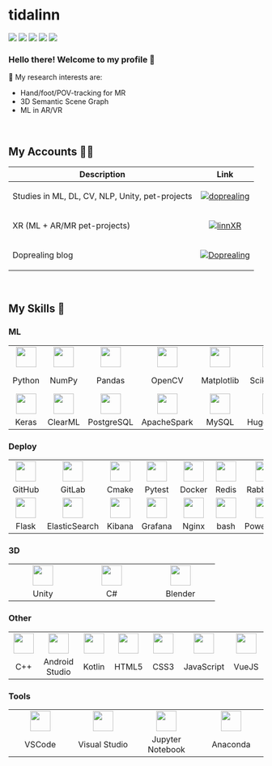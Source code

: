 # tidalinn

<p>
<img src="https://img.shields.io/badge/Interest-XR + ML-blue"/>
<img src="https://img.shields.io/badge/Hobby-Working | Coding | Reading-blue" />
<img src="https://img.shields.io/badge/Programming-Python-blue" />
<img src="https://img.shields.io/badge/Lives-Russia-blue" />
<img src="https://img.shields.io/badge/Languages-English | Deutsch | 汉语 | 한국어 | Lingua Latina-blue" />
</p>

### Hello there! Welcome to my profile 👋

🔭 My research interests are:
- Hand/foot/POV-tracking for MR
- 3D Semantic Scene Graph
- ML in AR/VR

<br>

## My Accounts 👩‍💻
Description | Link
-|-
Studies in ML, DL, CV, NLP, Unity, pet-projects | <p align="center"> <a href="https://github.com/doprealing"> <img src="https://img.shields.io/badge/doprealing-D71868?style=for-the-badge&logo=github&logoColor=white" alt="doprealing"/> </a> </p>
XR (ML + AR/MR pet-projects) | <p align="center"> <a href="https://github.com/linnxr"> <img src="https://img.shields.io/badge/linnXR-232323?style=for-the-badge&logo=github&logoColor=white" alt="linnXR"/> </a> </p>
Doprealing blog | <p align="center"> <a href="https://t.me/doprealing"> <img src="https://img.shields.io/badge/Doprealing-8A2BE2?style=for-the-badge&logo=telegram&logoColor=white" alt="Doprealing"/> </a> </p>

<br>

## My Skills 💎

### ML

<div align="left">
  <table>
    <tr>
      <td align="center" width=120> <img height=40 src="https://cdn.jsdelivr.net/gh/devicons/devicon/icons/python/python-original.svg"/> </td>
      <td align="center" width=120> <img height=40 src="https://cdn.jsdelivr.net/gh/devicons/devicon/icons/numpy/numpy-original.svg"/> </td>
      <td align="center" width=120> <img height=40 src="https://cdn.jsdelivr.net/gh/devicons/devicon/icons/pandas/pandas-original.svg"/> </td>
      <td align="center" width=120> <img height=40 src="https://cdn.jsdelivr.net/gh/devicons/devicon/icons/opencv/opencv-original.svg"/> </td>
      <td align="center" width=120> <img height=40 src="https://cdn.jsdelivr.net/gh/devicons/devicon/icons/matplotlib/matplotlib-original.svg"/> </td>
      <td align="center" width=120> <img height=40 src="https://cdn.jsdelivr.net/gh/devicons/devicon/icons/scikitlearn/scikitlearn-original.svg"/> </td>
      <td align="center" width=120> <img height=40 src="https://cdn.jsdelivr.net/gh/devicons/devicon/icons/pytorch/pytorch-original.svg"/> </td>
      <td align="center" width=120> <img height=40 src="https://github.com/latticetower/pytorch-lightning/blob/master/docs/source/_images/logos/lightning_logo-large.svg"/> </td>
    </tr>
    <tr> 
      <td align="center" width=120>Python</td>
      <td align="center" width=120>NumPy</td>
      <td align="center" width=120>Pandas</td>
      <td align="center" width=120>OpenCV</td>
      <td align="center" width=120>Matplotlib</td>
      <td align="center" width=120>Scikit-learn</td>
      <td align="center" width=120>PyTorch</td>
      <td align="center" width=120>PyTorch Lightning</td>
    </tr>
    <tr>
      <td align="center" width=120> <img height=40 src="https://cdn.jsdelivr.net/gh/devicons/devicon/icons/keras/keras-original.svg"/> </td>
      <td align="center" width=120> <img height=40 src="https://github.com/clearml/clearml/blob/master/docs/clearml-logo.svg"/> </td>
      <td align="center" width=120> <img height=40 src="https://cdn.jsdelivr.net/gh/devicons/devicon/icons/postgresql/postgresql-original.svg"/> </td>
      <td align="center" width=120> <img height=40 src="https://cdn.jsdelivr.net/gh/devicons/devicon/icons/apachespark/apachespark-original.svg"/> </td>
      <td align="center" width=120> <img height=40 src="https://cdn.jsdelivr.net/gh/devicons/devicon/icons/mysql/mysql-original.svg"/> </td>
      <td align="center" width=120> <img height=40 src="https://huggingface.co/datasets/huggingface/brand-assets/resolve/main/hf-logo.svg"/> </td>
      <td align="center" width=120> <img height=40 src="https://cdn.jsdelivr.net/gh/devicons/devicon/icons/kaggle/kaggle-original.svg"/> </td>
      <td align="center" width=120>  </td>
    </tr>
    <tr> 
      <td align="center" width=120>Keras</td>
      <td align="center" width=120>ClearML</td>
      <td align="center" width=120>PostgreSQL</td>
      <td align="center" width=120>ApacheSpark</td>
      <td align="center" width=120>MySQL</td>
      <td align="center" width=120>HuggingFace</td>
      <td align="center" width=120>Kaggle</td>
      <td align="center" width=120></td>
    </tr>
  </table>
</div>

### Deploy

<div align="left">
  <table>
    <tr>
      <td align="center" width=120> <img height=40 src="https://cdn.jsdelivr.net/gh/devicons/devicon/icons/github/github-original.svg"/> </td>
      <td align="center" width=120> <img height=40 src="https://cdn.jsdelivr.net/gh/devicons/devicon/icons/gitlab/gitlab-original.svg"/> </td>
      <td align="center" width=120> <img height=40 src="https://cdn.jsdelivr.net/gh/devicons/devicon/icons/cmake/cmake-original.svg"/> </td>
      <td align="center" width=120> <img height=40 src="https://cdn.jsdelivr.net/gh/devicons/devicon/icons/pytest/pytest-original.svg"/> </td>
      <td align="center" width=120> <img height=40 src="https://cdn.jsdelivr.net/gh/devicons/devicon/icons/docker/docker-original.svg"/> </td>
      <td align="center" width=120> <img height=40 src="https://cdn.jsdelivr.net/gh/devicons/devicon/icons/redis/redis-original.svg"/> </td>
      <td align="center" width=120> <img height=40 src="https://cdn.jsdelivr.net/gh/devicons/devicon/icons/rabbitmq/rabbitmq-original.svg"/> </td>
      <td align="center" width=120> <img height=40 src="https://cdn.jsdelivr.net/gh/devicons/devicon/icons/fastapi/fastapi-original.svg"/> </td>
    </tr>
    <tr> 
      <td align="center" width=120>GitHub</td>
      <td align="center" width=120>GitLab</td>
      <td align="center" width=120>Cmake</td>
      <td align="center" width=120>Pytest</td>
      <td align="center" width=120>Docker</td>
      <td align="center" width=120>Redis</td>
      <td align="center" width=120>RabbitMQ</td>
      <td align="center" width=120>FastAPI</td>
    </tr>
    <tr>
      <td align="center" width=120> <img height=40 src="https://cdn.jsdelivr.net/gh/devicons/devicon/icons/flask/flask-original.svg"/> </td>
      <td align="center" width=120> <img height=40 src="https://cdn.jsdelivr.net/gh/devicons/devicon/icons/elasticsearch/elasticsearch-original.svg"/> </td>
      <td align="center" width=120> <img height=40 src="https://cdn.jsdelivr.net/gh/devicons/devicon/icons/kibana/kibana-original.svg"/> </td>
      <td align="center" width=120> <img height=40 src="https://cdn.jsdelivr.net/gh/devicons/devicon/icons/grafana/grafana-original.svg"/> </td>
      <td align="center" width=120> <img height=40 src="https://cdn.jsdelivr.net/gh/devicons/devicon/icons/nginx/nginx-original.svg"/> </td>
      <td align="center" width=120> <img height=40 src="https://cdn.jsdelivr.net/gh/devicons/devicon/icons/bash/bash-original.svg"/> </td>
      <td align="center" width=120> <img height=40 src="https://cdn.jsdelivr.net/gh/devicons/devicon/icons/powershell/powershell-original.svg"/> </td>
      <td align="center" width=120>  </td>
    </tr>
    <tr>
      <td align="center" width=120>Flask</td>
      <td align="center" width=120>ElasticSearch</td>
      <td align="center" width=120>Kibana</td>
      <td align="center" width=120>Grafana</td>
      <td align="center" width=120>Nginx</td>
      <td align="center" width=120>bash</td>
      <td align="center" width=120>Powershell</td>
      <td align="center" width=120></td>
    </tr>
  </table>
</div>

### 3D

<div align="left">
  <table>
    <tr>
      <td align="center" width=120> <img height=40 src="https://cdn.jsdelivr.net/gh/devicons/devicon/icons/unity/unity-original.svg"/> </td>
      <td align="center" width=120> <img height=40 src="https://cdn.jsdelivr.net/gh/devicons/devicon/icons/csharp/csharp-original.svg"/> </td>
      <td align="center" width=120> <img height=40 src="https://cdn.jsdelivr.net/gh/devicons/devicon/icons/blender/blender-original.svg"/> </td>
    </tr>
    <tr> 
      <td align="center" width=120>Unity</td>
      <td align="center" width=120>C#</td>
      <td align="center" width=120>Blender</td>
    </tr>
  </table>
</div>

### Other

<div align="left">
  <table>
    <tr>
      <td align="center" width=120> <img height=40 src="https://cdn.jsdelivr.net/gh/devicons/devicon/icons/cplusplus/cplusplus-original.svg"/> </td>
      <td align="center" width=120> <img height=40 src="https://cdn.jsdelivr.net/gh/devicons/devicon/icons/androidstudio/androidstudio-original.svg"/> </td>
      <td align="center" width=120> <img height=40 src="https://cdn.jsdelivr.net/gh/devicons/devicon/icons/kotlin/kotlin-original.svg"/> </td>
      <td align="center" width=120> <img height=40 src="https://cdn.jsdelivr.net/gh/devicons/devicon/icons/html5/html5-original.svg"/> </td>
      <td align="center" width=120> <img height=40 src="https://cdn.jsdelivr.net/gh/devicons/devicon/icons/css3/css3-original.svg"/> </td>
      <td align="center" width=120> <img height=40 src="https://cdn.jsdelivr.net/gh/devicons/devicon/icons/javascript/javascript-original.svg"/> </td>
      <td align="center" width=120> <img height=40 src="https://cdn.jsdelivr.net/gh/devicons/devicon/icons/vuejs/vuejs-original.svg"/> </td>
    </tr>
    <tr> 
      <td align="center" width=120>C++</td>
      <td align="center" width=120>Android Studio</td>
      <td align="center" width=120>Kotlin</td>
      <td align="center" width=120>HTML5</td>
      <td align="center" width=120>CSS3</td>
      <td align="center" width=120>JavaScript</td>
      <td align="center" width=120>VueJS</td>
    </tr>
  </table>
</div>

### Tools

<div align="left">
  <table>
    <tr>
      <td align="center" width=120> <img height=40 src="https://cdn.jsdelivr.net/gh/devicons/devicon/icons/vscode/vscode-original.svg"/> </td>
      <td align="center" width=120> <img height=40 src="https://cdn.jsdelivr.net/gh/devicons/devicon/icons/visualstudio/visualstudio-original.svg"/> </td>
      <td align="center" width=120> <img height=40 src="https://cdn.jsdelivr.net/gh/devicons/devicon/icons/jupyter/jupyter-original.svg"/> </td>
      <td align="center" width=120> <img height=40 src="https://cdn.jsdelivr.net/gh/devicons/devicon/icons/anaconda/anaconda-original.svg"/> </td>
    </tr>
    <tr> 
      <td align="center" width=120>VSCode</td>
      <td align="center" width=120>Visual Studio</td>
      <td align="center" width=120>Jupyter Notebook</td>
      <td align="center" width=120>Anaconda</td>
    </tr>
  </table>
</div>
